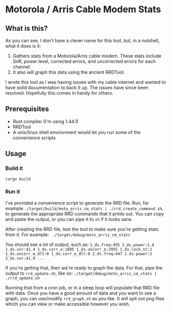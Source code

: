 # Motorola / Arris Cable Modem Stats
## What is this?
As you can see, I don't have a clever name for this tool, but, in a nutshell, what it does is it:

1. Gathers stats from a Motorola/Arris cable modem. These stats include SnR, power level, corrected errors, and uncorrected errors for each channel.
1. It also will graph this data using the ancient RRDTool.

I wrote this tool as I was having issues with my cable internet and wanted to have solid documentation to back it up. The issues have since been resolved. Hopefully this comes in handy for others.

## Prerequisites
- Rust compiler (I'm using 1.44.1)
- RRDTool
- A unix/linux shell environment would let you run some of the convenience scripts

## Usage
### Build it
`cargo build`
### Run it
I've provided a convenience script to generate the RRD file. Run, for example `./target/build/moto_arris_cm_stats | ./rrd_create_command.sh`, to generate the appropriate RRD commands that it prints out. You can copy and paste the output, or you can pipe it to `sh` if it looks sane.

After creating the RRD file, test the tool to make sure you're getting stats from it. For example: ` ./target/debug/moto_arris_cm_stats`

You should see a lot of output, such as: `1_ds.freq:495 1_ds.power:1.4 1_ds.snr:41.4 1_ds.corr_e:1895 1_ds.uncorr_e:2955 1_ds.lock_st:1 1_ds.uncorr_e_dlt:0 1_ds.corr_e_dlt:0 2_ds.freq:447 2_ds.power:2 2_ds.snr:41.9 ...`

If you're getting that, then we're ready to graph the data. For that, pipe the output to `rrd_update.sh`, like so: `./target/debug/moto_arris_cm_stats | ./rrd_update.sh`

Running that from a cron job, or in a sleep loop will populate that RRD file with data. Once you have a good amount of data and you want to see a graph, you can use/modify `rrd_graph.sh` as you like. It will spit out png files which you can view or make accessible however you wish.
